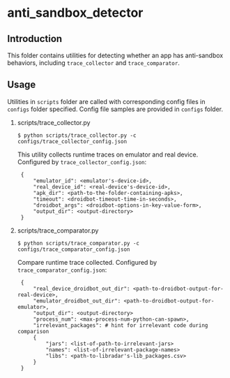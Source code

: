# anti_sandbox_detector

## Introduction

This folder contains utilities for detecting whether an app has anti-sandbox behaviors, including `trace_collector` and `trace_comparator`.

## Usage

Utilities in `scripts` folder are called with corresponding config files in `configs` folder specified. Config file samples are provided in `configs` folder.

1. scripts/trace_collector.py

    `$ python scripts/trace_collector.py -c configs/trace_collector_config.json`

    This utility collects runtime traces on emulator and real device. Configured by `trace_collector_config.json`:

        {
            "emulator_id": <emulator's-device-id>,
            "real_device_id": <real-device's-device-id>,
            "apk_dir": <path-to-the-folder-containing-apks>,
            "timeout": <droidbot-timeout-time-in-seconds>,
            "droidbot_args": <droidbot-options-in-key-value-form>,
            "output_dir": <output-directory>
        }

2. scripts/trace_comparator.py

    `$ python scripts/trace_comparator.py -c configs/trace_comparator_config.json`

    Compare runtime trace collected. Configured by `trace_comparator_config.json`:

        {
            "real_device_droidbot_out_dir": <path-to-droidbot-output-for-real-device>,
            "emulator_droidbot_out_dir": <path-to-droidbot-output-for-emulator>,
            "output_dir": <output-directory>
            "process_num": <max-process-num-python-can-spawn>,
            "irrelevant_packages": # hint for irrelevant code during comparison
            {
                "jars": <list-of-path-to-irrelevant-jars>
                "names": <list-of-irrelevant-package-names>
                "libs": <path-to-libradar's-lib_packages.csv>
            }
        }